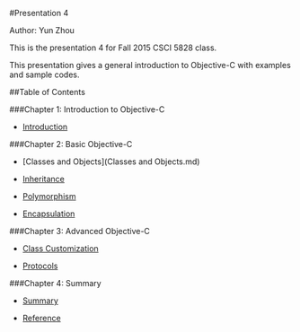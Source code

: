 #Presentation 4

Author: Yun Zhou

This is the presentation 4 for Fall 2015 CSCI 5828 class. 

This presentation gives a general introduction to Objective-C with examples and sample codes.


##Table of Contents    

###Chapter 1: Introduction to Objective-C 

- [Introduction](Introduction.md)  

###Chapter 2: Basic Objective-C 
  
- [Classes and Objects](Classes and Objects.md)  

- [Inheritance](Inheritance.md)  

- [Polymorphism](Polymorphism.md)  

- [Encapsulation](Encapsulate.md)  

###Chapter 3: Advanced Objective-C
 
- [Class Customization](Customization.md)  

- [Protocols](Protocols.md)  

###Chapter 4: Summary  

- [Summary](Summary.md)  

- [Reference](Reference.md)  
